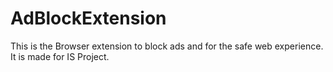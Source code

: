 # AdBlockExtension
This is the Browser extension to block ads and for the safe web experience. It is made for IS Project.
